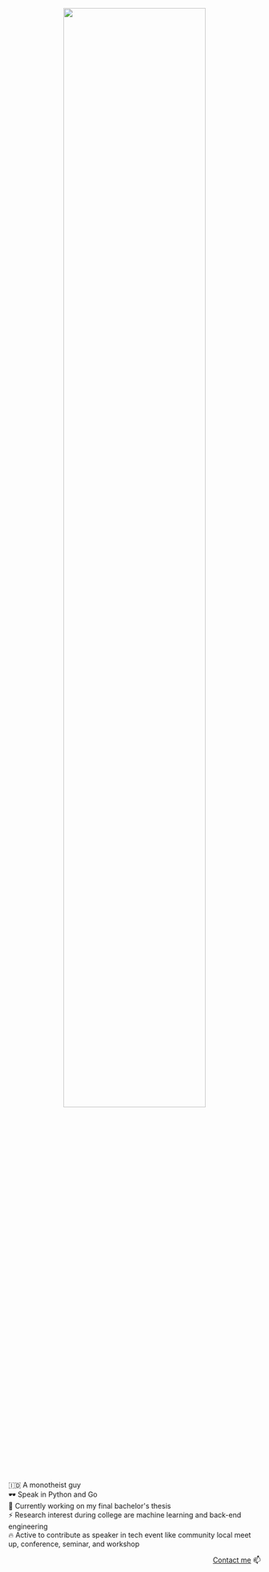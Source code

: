 <p align=center>
<img src="https://www.gstatic.com/mobilesdk/200303_mobilesdk/ML_fore@2x.png" height=75% width=75%>
</p>

:indonesia: A monotheist guy<br>
🕶️ Speak in Python and Go<br>
🔭 Currently working on my final bachelor's thesis<br>
⚡ Research interest during college are machine learning and back-end engineering<br>
🔥 Active to contribute as speaker in tech event like community local meet up, conference, seminar, and workshop<br>

<p align=right>
<a href="https://t.me/rakhmanWahid">Contact me</a> 📫
</p>
